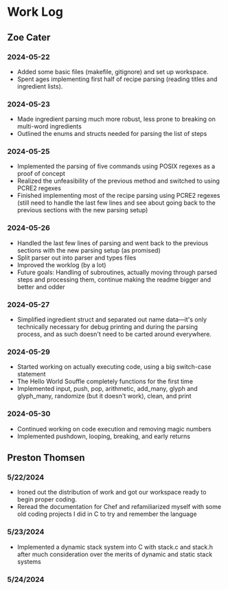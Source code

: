 # Work Log

## Zoe Cater

### 2024-05-22

- Added some basic files (makefile, gitignore) and set up workspace.
- Spent ages implementing first half of recipe parsing (reading titles and ingredient lists).

### 2024-05-23

- Made ingredient parsing much more robust, less prone to breaking on multi-word ingredients
- Outlined the enums and structs needed for parsing the list of steps

### 2024-05-25

- Implemented the parsing of five commands using POSIX regexes as a proof of concept
- Realized the unfeasibility of the previous method and switched to using PCRE2 regexes
- Finished implementing most of the recipe parsing using PCRE2 regexes (still need to handle the last few lines and see about going back to the previous sections with the new parsing setup)

### 2024-05-26
- Handled the last few lines of parsing and went back to the previous sections with the new parsing setup (as promised)
- Split parser out into parser and types files
- Improved the worklog (by a lot)
- Future goals: Handling of subroutines, actually moving through parsed steps and processing them, continue making the readme bigger and better and odder

### 2024-05-27
- Simplified ingredient struct and separated out name data—it's only technically necessary for debug printing and during the parsing process, and as such doesn't need to be carted around everywhere.

### 2024-05-29
- Started working on actually executing code, using a big switch-case statement
- The Hello World Souffle completely functions for the first time
- Implemented input, push, pop, arithmetic, add_many, glyph and glyph_many, randomize (but it doesn't work), clean, and print

### 2024-05-30
- Continued working on code execution and removing magic numbers
- Implemented pushdown, looping, breaking, and early returns

## Preston Thomsen

### 5/22/2024

- Ironed out the distribution of work and got our workspace ready to begin proper coding.
- Reread the documentation for Chef and refamiliarized myself with some old coding projects I did in C to try and remember the language

### 5/23/2024

- Implemented a dynamic stack system into C with stack.c and stack.h after much consideration over the merits of dynamic and static stack systems

### 5/24/2024
